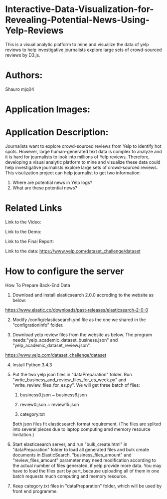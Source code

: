 # Interactive-Data-Visualization-for-Revealing-Potential-News-Using-Yelp-Reviews
This is a visual analytic platform to mine and visualize the data of yelp reviews to help investigative journalists explore large sets of crowd-sourced reviews by D3.js.
# Authors:
Shauro
mjq04
# Application Images:
# Application Description:
Journalists want to explore crowd-sourced reviews from Yelp to identify hot spots. However, large human-generated text data is complex to analyze and it is hard for journalists to look into millions of Yelp reviews. Therefore, developing a visual analytic platform to mine and visualize these data could help investigative journalists explore large sets of crowd-sourced reviews.
This visulization project can help journalist to get two information:
1.	Where are potential news in Yelp logs? 
2.	What are these potential news?
# Related Links
Link to the Video:

Link to the Demo:

Link to the Final Report:

Link to the data:
https://www.yelp.com/dataset_challenge/dataset
# How to configure the server
How To Prepare Back-End Data
1. Download and install elasticsearch 2.0.0 accroding to the website as below:

https://www.elastic.co/downloads/past-releases/elasticsearch-2-0-0

2. Modify /config/elasticsearch.yml file as the one we shared in the "configrationInfo" folder.

3. Download yelp review files from the website as below. The program needs:"yelp_academic_dataset_business.json" and "yelp_academic_dataset_review.json".

https://www.yelp.com/dataset_challenge/dataset

4. Install Python 3.4.3

5. Put the two yelp json files in "dataPreparation" folder. Run "write_business_and_review_files_for_es_week.py" and "write_review_files_for_es.py". We will get three batch of files:

    1) business0.json ~ business6.json

    2) review0.json ~ review15.json

    3) category.txt

    Both json files fit elasticsearch format requirement. (The files are splited into several pieces due to laptop computing amd memory resource limitation.)
6. Start elasticsearch server, and run "bulk_create.html" in "dataPreparation" folder to load all generated files and bulk create documents in ElasticSearch. "business_files_amount" and "review_files_amount" parameter may need modification according to the actual number of files generated, if yelp provide more data. You may have to load the files part by part, because uploading all of them in one batch requests much computing and memory resource.

7. Keep category.txt files in "dataPreparation" folder, which will be used by front end programme.



